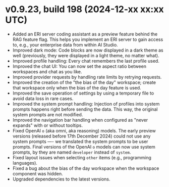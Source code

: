 # v0.9.23, build 198 (2024-12-xx xx:xx UTC)
- Added an ERI server coding assistant as a preview feature behind the RAG feature flag. This helps you implement an ERI server to gain access to, e.g., your enterprise data from within AI Studio.
- Improved dark mode: Code blocks are now displayed in a dark theme as well (previously, they were displayed in a light theme, no matter what).
- Improved profile handling: Every chat remembers the last profile used.
- Improved the chat UI: You can now set the aspect ratio between workspaces and chat as you like.
- Improved provider requests by handling rate limits by retrying requests. 
- Improved the creation of the "the bias of the day" workspace; create that workspace only when the bias of the day feature is used.
- Improved the save operation of settings by using a temporary file to avoid data loss in rare cases.
- Improved the system prompt handling: Injection of profiles into system prompts happens right before sending the data. This way, the original system prompts are not modified.
- Improved the navigation bar handling when configured as "never expands" with or without tooltips.
- Fixed OpenAI `o` (aka omni, aka reasoning) models. The early preview versions (released before 17th December 2024) could not use any system prompts —- we translated the system prompts to be user prompts. Final versions of the OpenAI `o` models can now use system prompts, by they are named `developer` instead of `system`.
- Fixed layout issues when selecting `other` items (e.g., programming languages).
- Fixed a bug about the bias of the day workspace when the workspace component was hidden.
- Upgraded dependencies to the latest versions.